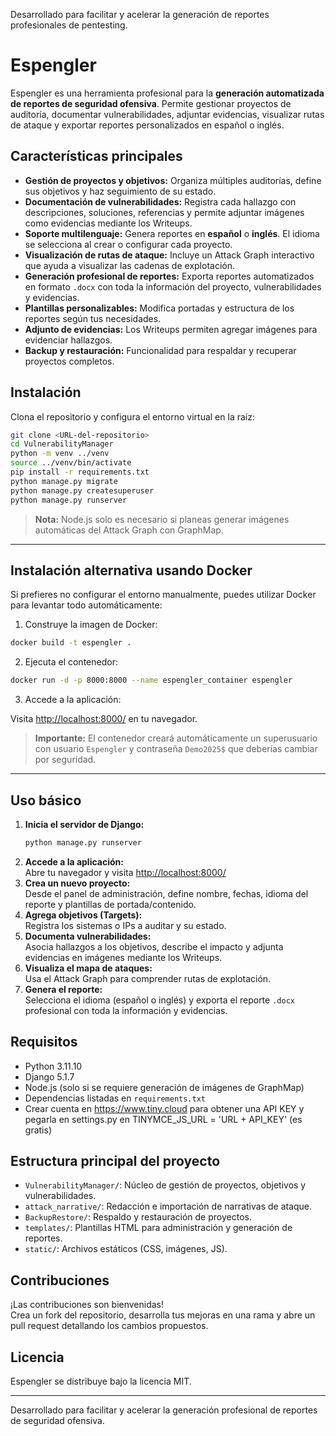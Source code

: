 Desarrollado para facilitar y acelerar la generación de reportes profesionales de pentesting.
# Espengler

Espengler es una herramienta profesional para la **generación automatizada de reportes de seguridad ofensiva**. Permite gestionar proyectos de auditoría, documentar vulnerabilidades, adjuntar evidencias, visualizar rutas de ataque y exportar reportes personalizados en español o inglés.

## Características principales

- **Gestión de proyectos y objetivos:** Organiza múltiples auditorías, define sus objetivos y haz seguimiento de su estado.
- **Documentación de vulnerabilidades:** Registra cada hallazgo con descripciones, soluciones, referencias y permite adjuntar imágenes como evidencias mediante los Writeups.
- **Soporte multilenguaje:** Genera reportes en **español** o **inglés**. El idioma se selecciona al crear o configurar cada proyecto.
- **Visualización de rutas de ataque:** Incluye un Attack Graph interactivo que ayuda a visualizar las cadenas de explotación.
- **Generación profesional de reportes:** Exporta reportes automatizados en formato `.docx` con toda la información del proyecto, vulnerabilidades y evidencias.
- **Plantillas personalizables:** Modifica portadas y estructura de los reportes según tus necesidades.
- **Adjunto de evidencias:** Los Writeups permiten agregar imágenes para evidenciar hallazgos.
- **Backup y restauración:** Funcionalidad para respaldar y recuperar proyectos completos.

## Instalación

Clona el repositorio y configura el entorno virtual en la raíz:

```bash
git clone <URL-del-repositorio>
cd VulnerabilityManager
python -m venv ../venv
source ../venv/bin/activate
pip install -r requirements.txt
python manage.py migrate
python manage.py createsuperuser
python manage.py runserver
```

> **Nota:** Node.js solo es necesario si planeas generar imágenes automáticas del Attack Graph con GraphMap.

---

## Instalación alternativa usando Docker

Si prefieres no configurar el entorno manualmente, puedes utilizar Docker para levantar todo automáticamente:

1. Construye la imagen de Docker:

```bash
docker build -t espengler .
```

2. Ejecuta el contenedor:

```bash
docker run -d -p 8000:8000 --name espengler_container espengler
```

3. Accede a la aplicación:

Visita [http://localhost:8000/](http://localhost:8000/) en tu navegador.

> **Importante:** El contenedor creará automáticamente un superusuario con usuario `Espengler` y contraseña `Demo2025$` que deberías cambiar por seguridad.

---

## Uso básico

1. **Inicia el servidor de Django:**
   ```bash
   python manage.py runserver
   ```
2. **Accede a la aplicación:**  
   Abre tu navegador y visita [http://localhost:8000/](http://localhost:8000/)
3. **Crea un nuevo proyecto:**  
   Desde el panel de administración, define nombre, fechas, idioma del reporte y plantillas de portada/contenido.
4. **Agrega objetivos (Targets):**  
   Registra los sistemas o IPs a auditar y su estado.
5. **Documenta vulnerabilidades:**  
   Asocia hallazgos a los objetivos, describe el impacto y adjunta evidencias en imágenes mediante los Writeups.
6. **Visualiza el mapa de ataques:**  
   Usa el Attack Graph para comprender rutas de explotación.
7. **Genera el reporte:**  
   Selecciona el idioma (español o inglés) y exporta el reporte `.docx` profesional con toda la información y evidencias.

## Requisitos

- Python 3.11.10
- Django 5.1.7
- Node.js (solo si se requiere generación de imágenes de GraphMap)
- Dependencias listadas en `requirements.txt`
- Crear cuenta en https://www.tiny.cloud para obtener una API KEY y pegarla en settings.py en TINYMCE_JS_URL = 'URL + API_KEY' (es gratis)

## Estructura principal del proyecto

- `VulnerabilityManager/`: Núcleo de gestión de proyectos, objetivos y vulnerabilidades.
- `attack_narrative/`: Redacción e importación de narrativas de ataque.
- `BackupRestore/`: Respaldo y restauración de proyectos.
- `templates/`: Plantillas HTML para administración y generación de reportes.
- `static/`: Archivos estáticos (CSS, imágenes, JS).

## Contribuciones

¡Las contribuciones son bienvenidas!  
Crea un fork del repositorio, desarrolla tus mejoras en una rama y abre un pull request detallando los cambios propuestos.

## Licencia

Espengler se distribuye bajo la licencia MIT.

---

Desarrollado para facilitar y acelerar la generación profesional de reportes de seguridad ofensiva.